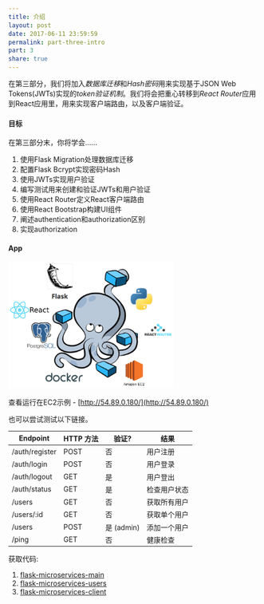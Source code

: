 ```yaml
---
title: 介绍
layout: post
date: 2017-06-11 23:59:59
permalink: part-three-intro
part: 3
share: true
---
```


在第三部分，我们将加入*数据库迁移*和*Hash密码*用来实现基于JSON Web Tokens(JWTs)实现的*token验证机制*。我们将会把重心转移到*React Router*应用到React应用里，用来实现客户端路由，以及客户端验证。

#### 目标

在第三部分末，你将学会……

1. 使用Flask Migration处理数据库迁移
1. 配置Flask Bcrypt实现密码Hash
1. 使用JWTs实现用户验证
1. 编写测试用来创建和验证JWTs和用户验证
1. 使用React Router定义React客户端路由
1. 使用React Bootstrap构建UI组件
1. 阐述authentication和authorization区别
1. 实现authorization

#### App

<div style="text-align:left;">
  <img src="/assets/img/flask-tdd-logo-part3.png" style="max-width: 100%; border:0; box-shadow: none;" alt="flask tdd logo">
</div>

查看运行在EC2示例 - [http://54.89.0.180/](http://54.89.0.180/)

也可以尝试测试以下链接。

| Endpoint        | HTTP 方法    | 验证?           | 结果            |
|-----------------|-------------|-----------------|-------------------|
| /auth/register  | POST        | 否              | 用户注册           |
| /auth/login     | POST        | 否              | 用户登录           |
| /auth/logout    | GET         | 是              | 用户登出           | 
| /auth/status    | GET         | 是              | 检查用户状态        |
| /users          | GET         | 否              | 获取所有用户     |
| /users/:id      | GET         | 否              | 获取单个用户   |
| /users          | POST        | 是 (admin)      | 添加一个用户        |
| /ping           | GET         | 否              | 健康检查      |

获取代码:

1. [flask-microservices-main](https://github.com/realpython/flask-microservices-main/releases/tag/part3)
1. [flask-microservices-users](https://github.com/realpython/flask-microservices-users/releases/tag/part3)
1. [flask-microservices-client](https://github.com/realpython/flask-microservices-client/releases/tag/part3)
